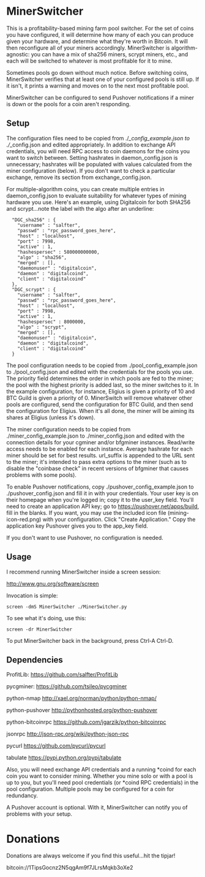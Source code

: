 MinerSwitcher
=============

This is a profitability-based mining farm pool switcher.  For the set of
coins you have configured, it will determine how many of each you can
produce given your hardware, and determine what they're worth in Bitcoin. 
It will then reconfigure all of your miners accordingly.  MinerSwitcher is
algorithm-agnostic: you can have a mix of sha256 miners, scrypt miners,
etc., and each will be switched to whatever is most profitable for it to
mine.

Sometimes pools go down without much notice.  Before switching coins,
MinerSwitcher verifies that at least one of your configured pools is still
up.  If it isn't, it prints a warning and moves on to the next most
profitable pool.

MinerSwitcher can be configured to send Pushover notifications if a miner is
down or the pools for a coin aren't responding.

Setup
-----

The configuration files need to be copied from
./*_config_example.json to ./*_config.json and edited 
appropriately.  In addition to exchange API credentials, you will 
need RPC access to coin daemons for the coins you want to switch 
between.  Setting hashrates in daemon_config.json is unnecessary; 
hashrates will be populated with values calculated from the miner
configuration (below).  If you don't want to check a particular exchange,
remove its section from exchange_config.json.

For multiple-algorithm coins, you can create multiple entries in
daemon_config.json to evaluate suitability for whatever types of mining
hardware you use.  Here's an example, using Digitalcoin for both SHA256 and
scrypt...note the label with the algo after an underline:

```
  "DGC_sha256" : {
    "username" : "salfter",
    "passwd" : "rpc_password_goes_here",
    "host" : "localhost",
    "port" : 7998,
    "active" : 1,
    "hashespersec" : 580000000000,
    "algo" : "sha256",
    "merged" : [],
    "daemonuser" : "digitalcoin",
    "daemon" : "digitalcoind",
    "client" : "digitalcoind"
  },
  "DGC_scrypt" : {
    "username" : "salfter",
    "passwd" : "rpc_password_goes_here",
    "host" : "localhost",
    "port" : 7998,
    "active" : 1,
    "hashespersec" : 8000000,
    "algo" : "scrypt",
    "merged" : [],
    "daemonuser" : "digitalcoin",
    "daemon" : "digitalcoind",
    "client" : "digitalcoind"
  }
```

The pool configuration needs to be copied from ./pool_config_example.json to
./pool_config.json and edited with the credentials for the pools you use.
The priority field determines the order in which pools are fed to the miner;
the pool with the highest priority is added last, so the miner switches to
it.  In the example configuration, for instance, Eligius is given a priority
of 10 and BTC Guild is given a priority of 0.  MinerSwitch will remove
whatever other pools are configured, send the configuration for BTC Guild,
and then send the configuration for Eligius.  When it's all done, the miner
will be aiming its shares at Eligius (unless it's down).

The miner configuration needs to be copied from ./miner_config_example.json
to ./miner_config.json and edited with the connection details for your
cgminer and/or bfgminer instances.  Read/write access needs to be enabled
for each instance.  Average hashrate for each miner should be set for best
results.  url_suffix is appended to the URL sent to the miner; it's intended
to pass extra options to the miner (such as to disable the "coinbase check"
in recent versions of bfgminer that causes problems with some pools).

To enable Pushover notifications, copy ./pushover_config_example.json to
./pushover_config.json and fill it in with your credentials.  Your user key
is on their homepage when you're logged in; copy it to the user_key field. 
You'll need to create an application API key; go to
https://pushover.net/apps/build, fill in the blanks.  If you want, you may
use the included icon file (mining-icon-red.png) with your configuration. 
Click "Create Application." Copy the application key Pushover gives you to
the app_key field.

If you don't want to use Pushover, no configuration is needed.

Usage
-----

I recommend running MinerSwitcher inside a screen session:

http://www.gnu.org/software/screen

Invocation is simple:

```
screen -dmS MinerSwitcher ./MinerSwitcher.py
```

To see what it's doing, use this:

```
screen -dr MinerSwitcher
```

To put MinerSwitcher back in the background, press Ctrl-A Ctrl-D.

Dependencies
------------

ProfitLib:
  https://github.com/salfter/ProfitLib

pycgminer:
  https://github.com/tsileo/pycgminer

python-nmap
  http://xael.org/norman/python/python-nmap/

python-pushover
  http://pythonhosted.org/python-pushover

python-bitcoinrpc
  https://github.com/jgarzik/python-bitcoinrpc

jsonrpc
  http://json-rpc.org/wiki/python-json-rpc

pycurl
  https://github.com/pycurl/pycurl

tabulate
  https://pypi.python.org/pypi/tabulate

Also, you will need exchange API credentials and a running *coind for each
coin you want to consider mining.  Whether you mine solo or with a pool is
up to you, but you'll need pool credentials (or *coind RPC credentials) in
the pool configuration.  Multiple pools may be configured for a coin for
redundancy.

A Pushover account is optional.  With it, MinerSwitcher can notify you of
problems with your setup.

Donations
=========

Donations are always welcome if you find this useful...hit the tipjar!

bitcoin://1TipsGocnz2N5qgAm9f7JLrsMqkb3oXe2
